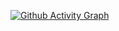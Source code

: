 [![Github Activity Graph](https://github-readme-activity-graph.vercel.app/graph?username=aakarsh-roy&theme=github-dark)](https://github.com/aakarsh-roy)


